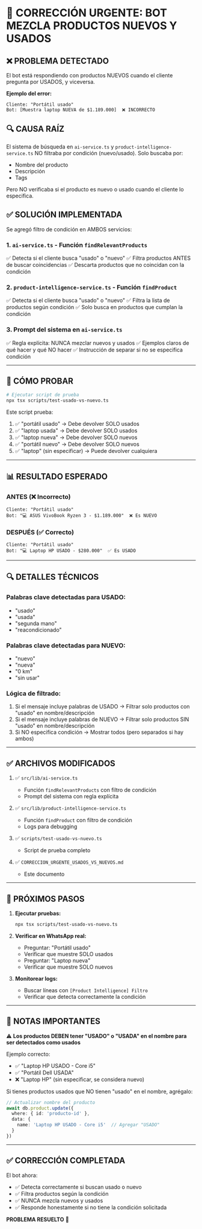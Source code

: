 # 🚨 CORRECCIÓN URGENTE: BOT MEZCLA PRODUCTOS NUEVOS Y USADOS

## ❌ PROBLEMA DETECTADO

El bot está respondiendo con productos NUEVOS cuando el cliente pregunta por USADOS, y viceversa.

**Ejemplo del error:**
```
Cliente: "Portátil usado"
Bot: [Muestra laptop NUEVA de $1.189.000]  ❌ INCORRECTO
```

## 🔍 CAUSA RAÍZ

El sistema de búsqueda en `ai-service.ts` y `product-intelligence-service.ts` NO filtraba por condición (nuevo/usado). Solo buscaba por:
- Nombre del producto
- Descripción
- Tags

Pero NO verificaba si el producto es nuevo o usado cuando el cliente lo especifica.

## ✅ SOLUCIÓN IMPLEMENTADA

Se agregó filtro de condición en AMBOS servicios:

### 1. `ai-service.ts` - Función `findRelevantProducts`
✅ Detecta si el cliente busca "usado" o "nuevo"
✅ Filtra productos ANTES de buscar coincidencias
✅ Descarta productos que no coincidan con la condición

### 2. `product-intelligence-service.ts` - Función `findProduct`
✅ Detecta si el cliente busca "usado" o "nuevo"
✅ Filtra la lista de productos según condición
✅ Solo busca en productos que cumplan la condición

### 3. Prompt del sistema en `ai-service.ts`
✅ Regla explícita: NUNCA mezclar nuevos y usados
✅ Ejemplos claros de qué hacer y qué NO hacer
✅ Instrucción de separar si no se especifica condición

---

## 🧪 CÓMO PROBAR

```bash
# Ejecutar script de prueba
npx tsx scripts/test-usado-vs-nuevo.ts
```

Este script prueba:
1. ✅ "portátil usado" → Debe devolver SOLO usados
2. ✅ "laptop usada" → Debe devolver SOLO usados
3. ✅ "laptop nueva" → Debe devolver SOLO nuevos
4. ✅ "portátil nuevo" → Debe devolver SOLO nuevos
5. ✅ "laptop" (sin especificar) → Puede devolver cualquiera

---

## 📊 RESULTADO ESPERADO

### ANTES (❌ Incorrecto)
```
Cliente: "Portátil usado"
Bot: "💻 ASUS VivoBook Ryzen 3 - $1.189.000"  ❌ Es NUEVO
```

### DESPUÉS (✅ Correcto)
```
Cliente: "Portátil usado"
Bot: "💻 Laptop HP USADO - $280.000"  ✅ Es USADO
```

---

## 🔍 DETALLES TÉCNICOS

### Palabras clave detectadas para USADO:
- "usado"
- "usada"
- "segunda mano"
- "reacondicionado"

### Palabras clave detectadas para NUEVO:
- "nuevo"
- "nueva"
- "0 km"
- "sin usar"

### Lógica de filtrado:
1. Si el mensaje incluye palabras de USADO → Filtrar solo productos con "usado" en nombre/descripción
2. Si el mensaje incluye palabras de NUEVO → Filtrar solo productos SIN "usado" en nombre/descripción
3. Si NO especifica condición → Mostrar todos (pero separados si hay ambos)

---

## ✅ ARCHIVOS MODIFICADOS

1. ✅ `src/lib/ai-service.ts`
   - Función `findRelevantProducts` con filtro de condición
   - Prompt del sistema con regla explícita

2. ✅ `src/lib/product-intelligence-service.ts`
   - Función `findProduct` con filtro de condición
   - Logs para debugging

3. ✅ `scripts/test-usado-vs-nuevo.ts`
   - Script de prueba completo

4. ✅ `CORRECCION_URGENTE_USADOS_VS_NUEVOS.md`
   - Este documento

---

## 🚀 PRÓXIMOS PASOS

1. **Ejecutar pruebas:**
   ```bash
   npx tsx scripts/test-usado-vs-nuevo.ts
   ```

2. **Verificar en WhatsApp real:**
   - Preguntar: "Portátil usado"
   - Verificar que muestre SOLO usados
   - Preguntar: "Laptop nueva"
   - Verificar que muestre SOLO nuevos

3. **Monitorear logs:**
   - Buscar líneas con `[Product Intelligence] Filtro`
   - Verificar que detecta correctamente la condición

---

## 📝 NOTAS IMPORTANTES

⚠️ **Los productos DEBEN tener "USADO" o "USADA" en el nombre para ser detectados como usados**

Ejemplo correcto:
- ✅ "Laptop HP USADO - Core i5"
- ✅ "Portátil Dell USADA"
- ❌ "Laptop HP" (sin especificar, se considera nuevo)

Si tienes productos usados que NO tienen "usado" en el nombre, agrégalo:

```typescript
// Actualizar nombre del producto
await db.product.update({
  where: { id: 'producto-id' },
  data: {
    name: 'Laptop HP USADO - Core i5'  // Agregar "USADO"
  }
})
```

---

## ✅ CORRECCIÓN COMPLETADA

El bot ahora:
- ✅ Detecta correctamente si buscan usado o nuevo
- ✅ Filtra productos según la condición
- ✅ NUNCA mezcla nuevos y usados
- ✅ Responde honestamente si no tiene la condición solicitada

**PROBLEMA RESUELTO** 🎉

